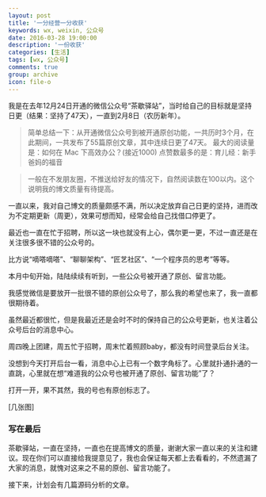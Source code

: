 ```yaml
---
layout: post
title: '一分经营一分收获'
keywords: wx, weixin, 公众号
date: 2016-03-28 19:00:00
description: '一份收获'
categories: [生活]
tags: [wx, 公众号]
comments: true
group: archive
icon: file-o
---
```


我是在去年12月24日开通的微信公众号“茶歇驿站”，当时给自己的目标就是坚持日更（结果：坚持了47天），一直到2月8日（农历新年）。

>简单总结一下：从开通微信公众号到被开通原创功能，一共历时3个月，在此期间，一共发布了55篇原创文章，其中连续日更了47天。
最大的阅读量是：如何在 Mac 下高效办公？(接近1000)
点赞数最多的是：育儿经：新手爸妈的福音

>一般在不发朋友圈，不推送给好友的情况下，自然阅读数在100以内。这个说明我的博文质量有待提高。

一直以来，我对自己博文的质量颇感不满，所以决定放弃自己日更的坚持，进而改为不定期更新（周更），效果可想而知，经常会给自己找借口停更了。

最近也一直在忙于招聘，所以这一块也就没有上心，偶尔更一更，不过一直还是在关注很多很不错的公众号的。

比方说“嘀嗒嘀嗒”、“聊聊架构”、“匠艺社区”、“一个程序员的思考”等等。

<!--more-->

本月中旬开始，陆陆续续有听到，一些公众号被开通了原创、留言功能。

我感觉微信是要放开一批很不错的原创公众号了，那么我的希望也来了，我一直都很期待着。

虽然最近都很忙，但是我最近还是会时不时的保持自己的公众号更新，也关注着公众号后台的消息中心。

周四晚上团建，周五忙于招聘，周末忙着照顾baby，都没有时间登录后台关注。

没想到今天打开后台一看，消息中心上已有一个数字角标了。心里就扑通扑通的一直跳，心里就在想“难道我的公众号也被开通了原创、留言功能”了？

打开一开，果不其然，我的号也有原创标志了。

[几张图]

### 写在最后 ###

茶歇驿站，一直在坚持，一直也在提高博文的质量，谢谢大家一直以来的关注和建议。现在你们可以直接给我提意见了，我也会保证每天都上去看看的，不然遗漏了大家的消息，就愧对这来之不易的原创、留言功能了。

接下来，计划会有几篇源码分析的文章。